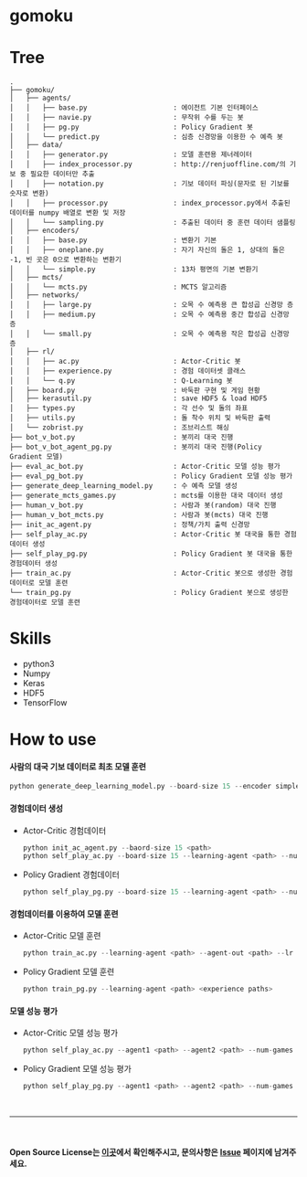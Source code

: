 # gomoku

# Tree
```
.
├── gomoku/
│   ├── agents/
│   │   ├── base.py                     : 에이전트 기본 인터페이스
│   │   ├── navie.py                    : 무작위 수를 두는 봇
│   │   ├── pg.py                       : Policy Gradient 봇
│   │   └── predict.py                  : 심층 신경망을 이용한 수 예측 봇
│   ├── data/
│   │   ├── generator.py                : 모델 훈련용 제너레이터
│   │   ├── index_processor.py          : http://renjuoffline.com/의 기보 중 필요한 데이터만 추출
│   │   ├── notation.py                 : 기보 데이터 파싱(문자로 된 기보를 숫자로 변환)
│   │   ├── processor.py                : index_processor.py에서 추출된 데이터를 numpy 배열로 변환 및 저장
│   │   └── sampling.py                 : 추출된 데이터 중 훈련 데이터 샘플링
│   ├── encoders/
│   │   ├── base.py                     : 변환기 기본
│   │   ├── oneplane.py                 : 자기 자신의 돌은 1, 상대의 돌은 -1, 빈 곳은 0으로 변환하는 변환기
│   │   └── simple.py                   : 13차 평면의 기본 변환기
│   ├── mcts/
│   │   └── mcts.py                     : MCTS 알고리즘
│   ├── networks/
│   │   ├── large.py                    : 오목 수 예측용 큰 합성곱 신경망 층
│   │   ├── medium.py                   : 오목 수 예측용 중간 합성곱 신경망 층
│   │   └── small.py                    : 오목 수 예측용 작은 합성곱 신경망 층
│   ├── rl/
│   │   ├── ac.py                       : Actor-Critic 봇
│   │   ├── experience.py               : 경험 데이터셋 클래스
│   │   └── q.py                        : Q-Learning 봇
│   ├── board.py                        : 바둑판 구현 및 게임 현황
│   ├── kerasutil.py                    : save HDF5 & load HDF5
│   ├── types.py                        : 각 선수 및 돌의 좌표
│   ├── utils.py                        : 돌 착수 위치 및 바둑판 출력
│   └── zobrist.py                      : 조브리스트 해싱
├── bot_v_bot.py                        : 봇끼리 대국 진행
├── bot_v_bot_agent_pg.py               : 봇끼리 대국 진행(Policy Gradient 모델)
├── eval_ac_bot.py                      : Actor-Critic 모델 성능 평가
├── eval_pg_bot.py                      : Policy Gradient 모델 성능 평가
├── generate_deep_learning_model.py     : 수 예측 모델 생성
├── generate_mcts_games.py              : mcts를 이용한 대국 데이터 생성
├── human_v_bot.py                      : 사람과 봇(random) 대국 진행
├── human_v_bot_mcts.py                 : 사람과 봇(mcts) 대국 진행
├── init_ac_agent.py                    : 정책/가치 출력 신경망
├── self_play_ac.py                     : Actor-Critic 봇 대국을 통한 경험데이터 생성
├── self_play_pg.py                     : Policy Gradient 봇 대국을 통한 경험데이터 생성
├── train_ac.py                         : Actor-Critic 봇으로 생성한 경험데이터로 모델 훈련
└── train_pg.py                         : Policy Gradient 봇으로 생성한 경험데이터로 모델 훈련
```

# Skills
- python3
- Numpy
- Keras
- HDF5
- TensorFlow

# How to use  
#### 사람의 대국 기보 데이터로 최초 모델 훈련
```python
python generate_deep_learning_model.py --board-size 15 --encoder simple --num-games None --epochs 5 --batch-size 512 --model-out deep_bot.h5
```
#### 경험데이터 생성
- Actor-Critic 경험데이터  
  ```python
  python init_ac_agent.py --baord-size 15 <path>
  python self_play_ac.py --board-size 15 --learning-agent <path> --num-games 5000 --experience-out <path>
  ```
- Policy Gradient 경험데이터  
  ```python
  python self_play_pg.py --board-size 15 --learning-agent <path> --num-games 5000 --experience-out <path>
  ```
#### 경험데이터를 이용하여 모델 훈련
- Actor-Critic 모델 훈련
  ```python
  python train_ac.py --learning-agent <path> --agent-out <path> --lr 0.01 --bs 32 <experience paths>
  ```
- Policy Gradient 모델 훈련
  ```python
  python train_pg.py --learning-agent <path> <experience paths>
  ```
#### 모델 성능 평가
- Actor-Critic 모델 성능 평가
  ```python
  python self_play_ac.py --agent1 <path> --agent2 <path> --num-games 100
  ```
- Policy Gradient 모델 성능 평가
  ```python
  python self_play_pg.py --agent1 <path> --agent2 <path> --num-games 100
  ```

<br>

---
  
<br>

#### Open Source License는 [이곳](NOTICE.md)에서 확인해주시고, 문의사항은 [Issue](https://github.com/IllIIIllll/gomoku/issues) 페이지에 남겨주세요.
